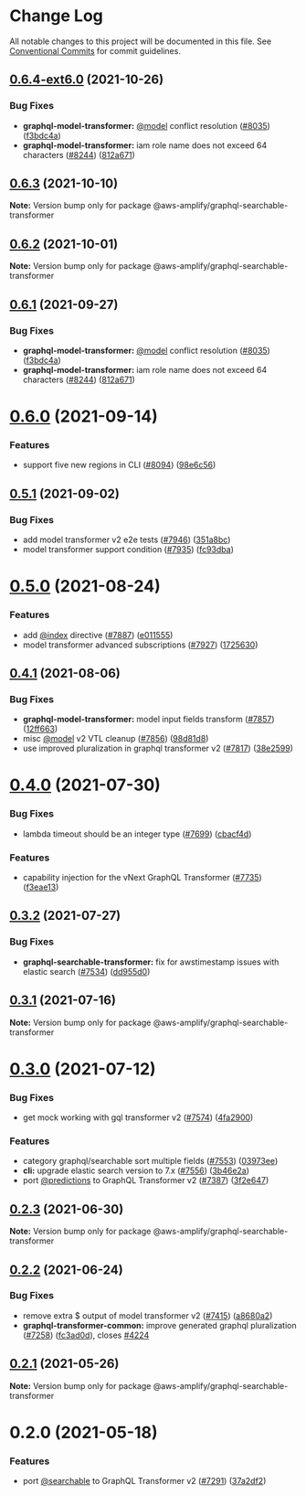 # Change Log

All notable changes to this project will be documented in this file.
See [Conventional Commits](https://conventionalcommits.org) for commit guidelines.

## [0.6.4-ext6.0](https://github.com/aws-amplify/amplify-cli/compare/@aws-amplify/graphql-searchable-transformer@0.6.0...@aws-amplify/graphql-searchable-transformer@0.6.4-ext6.0) (2021-10-26)


### Bug Fixes

* **graphql-model-transformer:** [@model](https://github.com/model) conflict resolution ([#8035](https://github.com/aws-amplify/amplify-cli/issues/8035)) ([f3bdc4a](https://github.com/aws-amplify/amplify-cli/commit/f3bdc4ac1fcf596f634d9d2e968785e76f7b138c))
* **graphql-model-transformer:** iam role name does not exceed 64 characters ([#8244](https://github.com/aws-amplify/amplify-cli/issues/8244)) ([812a671](https://github.com/aws-amplify/amplify-cli/commit/812a67163d6dd33160bf7ace9afd538c83a7af1a))





## [0.6.3](https://github.com/aws-amplify/amplify-cli/compare/@aws-amplify/graphql-searchable-transformer@0.6.2...@aws-amplify/graphql-searchable-transformer@0.6.3) (2021-10-10)

**Note:** Version bump only for package @aws-amplify/graphql-searchable-transformer





## [0.6.2](https://github.com/aws-amplify/amplify-cli/compare/@aws-amplify/graphql-searchable-transformer@0.6.1...@aws-amplify/graphql-searchable-transformer@0.6.2) (2021-10-01)

**Note:** Version bump only for package @aws-amplify/graphql-searchable-transformer





## [0.6.1](https://github.com/aws-amplify/amplify-cli/compare/@aws-amplify/graphql-searchable-transformer@0.6.0...@aws-amplify/graphql-searchable-transformer@0.6.1) (2021-09-27)


### Bug Fixes

* **graphql-model-transformer:** [@model](https://github.com/model) conflict resolution ([#8035](https://github.com/aws-amplify/amplify-cli/issues/8035)) ([f3bdc4a](https://github.com/aws-amplify/amplify-cli/commit/f3bdc4ac1fcf596f634d9d2e968785e76f7b138c))
* **graphql-model-transformer:** iam role name does not exceed 64 characters ([#8244](https://github.com/aws-amplify/amplify-cli/issues/8244)) ([812a671](https://github.com/aws-amplify/amplify-cli/commit/812a67163d6dd33160bf7ace9afd538c83a7af1a))





# [0.6.0](https://github.com/aws-amplify/amplify-cli/compare/@aws-amplify/graphql-searchable-transformer@0.5.1...@aws-amplify/graphql-searchable-transformer@0.6.0) (2021-09-14)


### Features

* support five new regions in CLI ([#8094](https://github.com/aws-amplify/amplify-cli/issues/8094)) ([98e6c56](https://github.com/aws-amplify/amplify-cli/commit/98e6c56b21cc9a7e1145ab658c3d8611474d5c44))





## [0.5.1](https://github.com/aws-amplify/amplify-cli/compare/@aws-amplify/graphql-searchable-transformer@0.5.0...@aws-amplify/graphql-searchable-transformer@0.5.1) (2021-09-02)


### Bug Fixes

* add model transformer v2 e2e tests ([#7946](https://github.com/aws-amplify/amplify-cli/issues/7946)) ([351a8bc](https://github.com/aws-amplify/amplify-cli/commit/351a8bce6069398535878fd62886e0ee5c402329))
* model transformer support condition ([#7935](https://github.com/aws-amplify/amplify-cli/issues/7935)) ([fc93dba](https://github.com/aws-amplify/amplify-cli/commit/fc93dbabb38427607ef6abb6f1d7fb2f357a284b))





# [0.5.0](https://github.com/aws-amplify/amplify-cli/compare/@aws-amplify/graphql-searchable-transformer@0.4.1...@aws-amplify/graphql-searchable-transformer@0.5.0) (2021-08-24)


### Features

* add [@index](https://github.com/index) directive ([#7887](https://github.com/aws-amplify/amplify-cli/issues/7887)) ([e011555](https://github.com/aws-amplify/amplify-cli/commit/e0115557aad893b3286226e92ce8fecbd5636c1a))
* model transformer advanced subscriptions ([#7927](https://github.com/aws-amplify/amplify-cli/issues/7927)) ([1725630](https://github.com/aws-amplify/amplify-cli/commit/1725630c61c40923e8dfa3c697ea5472df2e5de1))





## [0.4.1](https://github.com/aws-amplify/amplify-cli/compare/@aws-amplify/graphql-searchable-transformer@0.4.0...@aws-amplify/graphql-searchable-transformer@0.4.1) (2021-08-06)


### Bug Fixes

* **graphql-model-transformer:** model input fields transform ([#7857](https://github.com/aws-amplify/amplify-cli/issues/7857)) ([12ff663](https://github.com/aws-amplify/amplify-cli/commit/12ff663a94a4896bd9eacef3847be15b7631d8df))
* misc [@model](https://github.com/model) v2 VTL cleanup ([#7856](https://github.com/aws-amplify/amplify-cli/issues/7856)) ([98d81d8](https://github.com/aws-amplify/amplify-cli/commit/98d81d8e2e13fc1525389ba21e6ad4b372e671fb))
* use improved pluralization in graphql transformer v2 ([#7817](https://github.com/aws-amplify/amplify-cli/issues/7817)) ([38e2599](https://github.com/aws-amplify/amplify-cli/commit/38e25996ee00479031c88714af3b9d40ef9e079c))





# [0.4.0](https://github.com/aws-amplify/amplify-cli/compare/@aws-amplify/graphql-searchable-transformer@0.3.2...@aws-amplify/graphql-searchable-transformer@0.4.0) (2021-07-30)


### Bug Fixes

* lambda timeout should be an integer type ([#7699](https://github.com/aws-amplify/amplify-cli/issues/7699)) ([cbacf4d](https://github.com/aws-amplify/amplify-cli/commit/cbacf4d3e497421855c09825970e025550aacfd7))


### Features

* capability injection for the vNext GraphQL Transformer ([#7735](https://github.com/aws-amplify/amplify-cli/issues/7735)) ([f3eae13](https://github.com/aws-amplify/amplify-cli/commit/f3eae13ab2848df398e26429abf985b756abcff2))





## [0.3.2](https://github.com/aws-amplify/amplify-cli/compare/@aws-amplify/graphql-searchable-transformer@0.3.1...@aws-amplify/graphql-searchable-transformer@0.3.2) (2021-07-27)


### Bug Fixes

* **graphql-searchable-transformer:** fix for awstimestamp issues with elastic search ([#7534](https://github.com/aws-amplify/amplify-cli/issues/7534)) ([dd955d0](https://github.com/aws-amplify/amplify-cli/commit/dd955d0a0d237885aaa7b6ab918d98853845d0e4))





## [0.3.1](https://github.com/aws-amplify/amplify-cli/compare/@aws-amplify/graphql-searchable-transformer@0.3.0...@aws-amplify/graphql-searchable-transformer@0.3.1) (2021-07-16)

**Note:** Version bump only for package @aws-amplify/graphql-searchable-transformer





# [0.3.0](https://github.com/aws-amplify/amplify-cli/compare/@aws-amplify/graphql-searchable-transformer@0.2.3...@aws-amplify/graphql-searchable-transformer@0.3.0) (2021-07-12)


### Bug Fixes

* get mock working with gql transformer v2 ([#7574](https://github.com/aws-amplify/amplify-cli/issues/7574)) ([4fa2900](https://github.com/aws-amplify/amplify-cli/commit/4fa2900d6b9ca515677d06bdffe29f56401b9c86))


### Features

* category graphql/searchable sort multiple fields ([#7553](https://github.com/aws-amplify/amplify-cli/issues/7553)) ([03973ee](https://github.com/aws-amplify/amplify-cli/commit/03973eedbb5e4d755609b56b7bebf937783d5a67))
* **cli:** upgrade elastic search version to 7.x ([#7556](https://github.com/aws-amplify/amplify-cli/issues/7556)) ([3b46e2a](https://github.com/aws-amplify/amplify-cli/commit/3b46e2a1313b3092109a2c356b9a73e23439f4f2))
* port [@predictions](https://github.com/predictions) to GraphQL Transformer v2 ([#7387](https://github.com/aws-amplify/amplify-cli/issues/7387)) ([3f2e647](https://github.com/aws-amplify/amplify-cli/commit/3f2e647b9dfe14aa5919b46f53342937dd0c7fa9))





## [0.2.3](https://github.com/aws-amplify/amplify-cli/compare/@aws-amplify/graphql-searchable-transformer@0.2.2...@aws-amplify/graphql-searchable-transformer@0.2.3) (2021-06-30)

**Note:** Version bump only for package @aws-amplify/graphql-searchable-transformer





## [0.2.2](https://github.com/aws-amplify/amplify-cli/compare/@aws-amplify/graphql-searchable-transformer@0.2.1...@aws-amplify/graphql-searchable-transformer@0.2.2) (2021-06-24)


### Bug Fixes

* remove extra $ output of model transformer v2 ([#7415](https://github.com/aws-amplify/amplify-cli/issues/7415)) ([a8680a2](https://github.com/aws-amplify/amplify-cli/commit/a8680a2c94d86b6b3fb29cf9b7e04ba8680b907b))
* **graphql-transformer-common:** improve generated graphql pluralization ([#7258](https://github.com/aws-amplify/amplify-cli/issues/7258)) ([fc3ad0d](https://github.com/aws-amplify/amplify-cli/commit/fc3ad0dd5a12a7912c59ae12024f593b4cdf7f2d)), closes [#4224](https://github.com/aws-amplify/amplify-cli/issues/4224)





## [0.2.1](https://github.com/aws-amplify/amplify-cli/compare/@aws-amplify/graphql-searchable-transformer@0.2.0...@aws-amplify/graphql-searchable-transformer@0.2.1) (2021-05-26)

**Note:** Version bump only for package @aws-amplify/graphql-searchable-transformer





# 0.2.0 (2021-05-18)


### Features

* port [@searchable](https://github.com/searchable) to GraphQL Transformer v2 ([#7291](https://github.com/aws-amplify/amplify-cli/issues/7291)) ([37a2df2](https://github.com/aws-amplify/amplify-cli/commit/37a2df2365fe4bf0eddf285a159221e34f695fe2))
